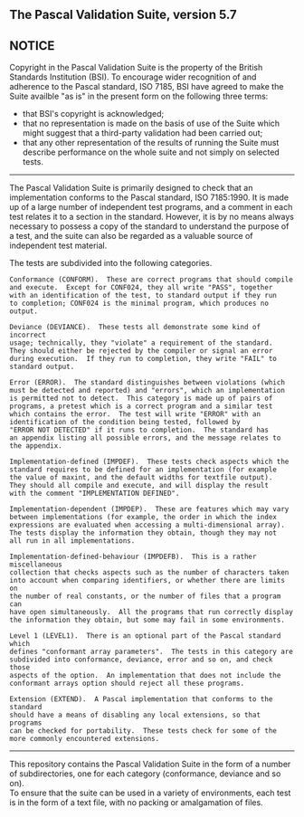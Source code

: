 
The Pascal Validation Suite, version 5.7
----------------------------------------

NOTICE
------
Copyright in the Pascal Validation Suite is the property of the British 
Standards Institution (BSI).  To encourage wider recognition of and adherence 
to the Pascal standard, ISO 7185, BSI have agreed to make the Suite availble 
"as is" in the present form on the following three terms:
  * that BSI's copyright is acknowledged;
  * that no representation is made on the basis of use of the Suite which 
    might suggest that a third-party validation had been carried out;
  * that any other representation of the results of running the Suite must 
    describe performance on the whole suite and not simply on selected tests. 


-------------------------------------------------------------------------------

The Pascal Validation Suite is primarily designed to check that an implementation 
conforms to the Pascal standard, ISO 7185:1990.  It is made up of a large number 
of independent test programs, and a comment in each test relates it to a section 
in the standard.  However, it is by no means always necessary to possess a copy 
of the standard to understand the purpose of a test, and the suite can also be 
regarded as a valuable source of independent test material. 

The tests are subdivided into the following categories. 

    Conformance (CONFORM).  These are correct programs that should compile 
	and execute.  Except for CONF024, they all write "PASS", together
	with an identification of the test, to standard output if they run
	to completion; CONF024 is the minimal program, which produces no output.

    Deviance (DEVIANCE).  These tests all demonstrate some kind of incorrect 
	usage; technically, they "violate" a requirement of the standard.
	They should either be rejected by the compiler or signal an error
	during execution.  If they run to completion, they write "FAIL" to
	standard output.

    Error (ERROR).  The standard distinguishes between violations (which 
	must be detected and reported) and "errors", which an implementation
	is permitted not to detect.  This category is made up of pairs of
	programs, a pretest which is a correct program and a similar test
	which contains the error.  The test will write "ERROR" with an
	identification of the condition being tested, followed by
	"ERROR NOT DETECTED" if it runs to completion.  The standard has
	an appendix listing all possible errors, and the message relates to
	the appendix.

    Implementation-defined (IMPDEF).  These tests check aspects which the 
	standard requires to be defined for an implementation (for example
	the value of maxint, and the default widths for textfile output).
	They should all compile and execute, and will display the result
	with the comment "IMPLEMENTATION DEFINED".

    Implementation-dependent (IMPDEP).  These are features which may vary 
	between implementations (for example, the order in which the index
	expressions are evaluated when accessing a multi-dimensional array).
	The tests display the information they obtain, though they may not
	all run in all implementations.

    Implementation-defined-behaviour (IMPDEFB).  This is a rather miscellaneous 
	collection that checks aspects such as the number of characters taken
	into account when comparing identifiers, or whether there are limits on
	the number of real constants, or the number of files that a program can
	have open simultaneously.  All the programs that run correctly display
	the information they obtain, but some may fail in some environments.

    Level 1 (LEVEL1).  There is an optional part of the Pascal standard which 
	defines "conformant array parameters".  The tests in this category are
	subdivided into conformance, deviance, error and so on, and check those
	aspects of the option.  An implementation that does not include the
	conformant arrays option should reject all these programs.

    Extension (EXTEND).  A Pascal implementation that conforms to the standard 
	should have a means of disabling any local extensions, so that programs
	can be checked for portability.  These tests check for some of the
	more commonly encountered extensions.


-------------------------------------------------------------------------------

This repository contains the Pascal Validation Suite in the form of a number of 
subdirectories, one for each category (conformance, deviance and so on).  
To ensure that the suite can be used in a variety of environments, each test 
is in the form of a text file, with no packing or amalgamation of files.  


